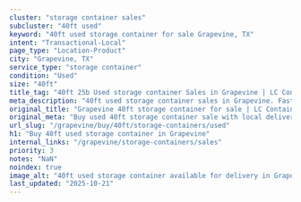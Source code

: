 ```yaml
---
cluster: "storage container sales"
subcluster: "40ft used"
keyword: "40ft used storage container for sale Grapevine, TX"
intent: "Transactional-Local"
page_type: "Location-Product"
city: "Grapevine, TX"
service_type: "storage container"
condition: "Used"
size: "40ft"
title_tag: "40ft 25b Used storage container Sales in Grapevine | LC Container"
meta_description: "40ft used storage container sales in Grapevine. Fast delivery, competitive pricing. Serving storage containers area. Quote ID: DQ3. Call (214) 524-4168 for your free quote today."
original_title: "Grapevine 40ft storage container for sale | LC Container"
original_meta: "Buy used 40ft storage container sale with local delivery in Grapevine, TX. LC Container — local Since 2003. Request a fast quote today."
url_slug: "/grapevine/buy/40ft/storage-containers/used"
h1: "Buy 40ft used storage container in Grapevine"
internal_links: "/grapevine/storage-containers/sales"
priority: 3
notes: "NaN"
noindex: true
image_alt: "40ft used storage container available for delivery in Grapevine"
last_updated: "2025-10-21"
---
```


<!-- TODO: Add unique city/inventory copy, images, and internal links here. -->
